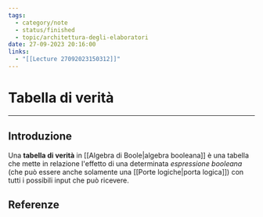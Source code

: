 ```yaml
---
tags:
  - category/note
  - status/finished
  - topic/architettura-degli-elaboratori
date: 27-09-2023 20:16:00
links:
  - "[[Lecture 27092023150312]]"
---
```

# Tabella di verità
---
## Introduzione
Una **tabella di verità** in [[Algebra di Boole|algebra booleana]] è una tabella che mette in relazione l'effetto di una determinata _espressione booleana_ (che può essere anche solamente una [[Porte logiche|porta logica]]) con tutti i possibili input che può ricevere.

## Referenze